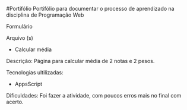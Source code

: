 #Portifólio
Portifólio para documentar o processo de aprendizado na disciplina de Programação Web

   Formulário
  
   Arquivo (s)
    <ul>
      <li> Calcular média </li>
    </ul>
    
   Descrição: Página para calcular média de 2 notas e 2 pesos.
    
   Tecnologias ultilizadas:
    
   <ul>
      <li> AppsScript </li>
   </ul>
    
Dificuldades: Foi fazer a atividade, com poucos erros mais no final com acerto.
